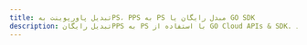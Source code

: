 ---title: تبدیل پاورپوینت بهPS، PPS به PS مبدل رایگان یا GO SDKdescription: تبدیل رایگانPPS به PS با استفاده از GO Cloud APIs & SDK. همچنین اسناد Microsoft PowerPoint را در Cloud ایجاد، ویرایش و رندر کنید.---